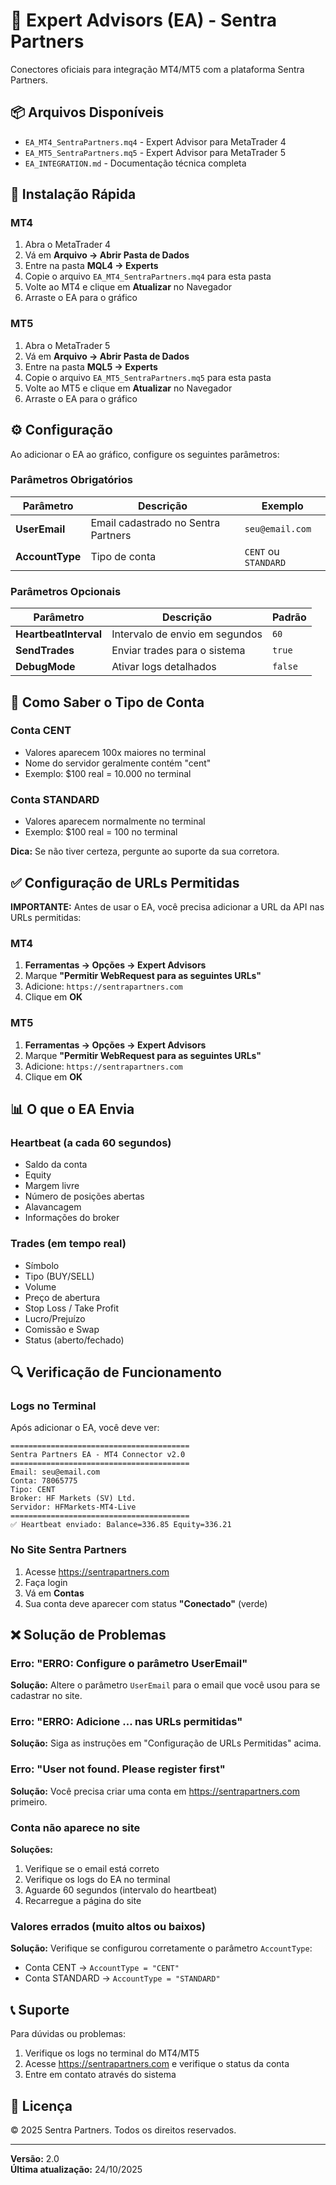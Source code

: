 # 📡 Expert Advisors (EA) - Sentra Partners

Conectores oficiais para integração MT4/MT5 com a plataforma Sentra Partners.

## 📦 Arquivos Disponíveis

- `EA_MT4_SentraPartners.mq4` - Expert Advisor para MetaTrader 4
- `EA_MT5_SentraPartners.mq5` - Expert Advisor para MetaTrader 5
- `EA_INTEGRATION.md` - Documentação técnica completa

## 🚀 Instalação Rápida

### MT4

1. Abra o MetaTrader 4
2. Vá em **Arquivo → Abrir Pasta de Dados**
3. Entre na pasta **MQL4 → Experts**
4. Copie o arquivo `EA_MT4_SentraPartners.mq4` para esta pasta
5. Volte ao MT4 e clique em **Atualizar** no Navegador
6. Arraste o EA para o gráfico

### MT5

1. Abra o MetaTrader 5
2. Vá em **Arquivo → Abrir Pasta de Dados**
3. Entre na pasta **MQL5 → Experts**
4. Copie o arquivo `EA_MT5_SentraPartners.mq5` para esta pasta
5. Volte ao MT5 e clique em **Atualizar** no Navegador
6. Arraste o EA para o gráfico

## ⚙️ Configuração

Ao adicionar o EA ao gráfico, configure os seguintes parâmetros:

### Parâmetros Obrigatórios

| Parâmetro | Descrição | Exemplo |
|-----------|-----------|---------|
| **UserEmail** | Email cadastrado no Sentra Partners | `seu@email.com` |
| **AccountType** | Tipo de conta | `CENT` ou `STANDARD` |

### Parâmetros Opcionais

| Parâmetro | Descrição | Padrão |
|-----------|-----------|--------|
| **HeartbeatInterval** | Intervalo de envio em segundos | `60` |
| **SendTrades** | Enviar trades para o sistema | `true` |
| **DebugMode** | Ativar logs detalhados | `false` |

## 🔧 Como Saber o Tipo de Conta

### Conta CENT
- Valores aparecem 100x maiores no terminal
- Nome do servidor geralmente contém "cent"
- Exemplo: $100 real = 10.000 no terminal

### Conta STANDARD
- Valores aparecem normalmente no terminal
- Exemplo: $100 real = 100 no terminal

**Dica:** Se não tiver certeza, pergunte ao suporte da sua corretora.

## ✅ Configuração de URLs Permitidas

**IMPORTANTE:** Antes de usar o EA, você precisa adicionar a URL da API nas URLs permitidas:

### MT4
1. **Ferramentas → Opções → Expert Advisors**
2. Marque **"Permitir WebRequest para as seguintes URLs"**
3. Adicione: `https://sentrapartners.com`
4. Clique em **OK**

### MT5
1. **Ferramentas → Opções → Expert Advisors**
2. Marque **"Permitir WebRequest para as seguintes URLs"**
3. Adicione: `https://sentrapartners.com`
4. Clique em **OK**

## 📊 O que o EA Envia

### Heartbeat (a cada 60 segundos)
- Saldo da conta
- Equity
- Margem livre
- Número de posições abertas
- Alavancagem
- Informações do broker

### Trades (em tempo real)
- Símbolo
- Tipo (BUY/SELL)
- Volume
- Preço de abertura
- Stop Loss / Take Profit
- Lucro/Prejuízo
- Comissão e Swap
- Status (aberto/fechado)

## 🔍 Verificação de Funcionamento

### Logs no Terminal

Após adicionar o EA, você deve ver:

```
========================================
Sentra Partners EA - MT4 Connector v2.0
========================================
Email: seu@email.com
Conta: 78065775
Tipo: CENT
Broker: HF Markets (SV) Ltd.
Servidor: HFMarkets-MT4-Live
========================================
✅ Heartbeat enviado: Balance=336.85 Equity=336.21
```

### No Site Sentra Partners

1. Acesse https://sentrapartners.com
2. Faça login
3. Vá em **Contas**
4. Sua conta deve aparecer com status **"Conectado"** (verde)

## ❌ Solução de Problemas

### Erro: "ERRO: Configure o parâmetro UserEmail"
**Solução:** Altere o parâmetro `UserEmail` para o email que você usou para se cadastrar no site.

### Erro: "ERRO: Adicione ... nas URLs permitidas"
**Solução:** Siga as instruções em "Configuração de URLs Permitidas" acima.

### Erro: "User not found. Please register first"
**Solução:** Você precisa criar uma conta em https://sentrapartners.com primeiro.

### Conta não aparece no site
**Soluções:**
1. Verifique se o email está correto
2. Verifique os logs do EA no terminal
3. Aguarde 60 segundos (intervalo do heartbeat)
4. Recarregue a página do site

### Valores errados (muito altos ou baixos)
**Solução:** Verifique se configurou corretamente o parâmetro `AccountType`:
- Conta CENT → `AccountType = "CENT"`
- Conta STANDARD → `AccountType = "STANDARD"`

## 📞 Suporte

Para dúvidas ou problemas:
1. Verifique os logs no terminal do MT4/MT5
2. Acesse https://sentrapartners.com e verifique o status da conta
3. Entre em contato através do sistema

## 📄 Licença

© 2025 Sentra Partners. Todos os direitos reservados.

---

**Versão:** 2.0  
**Última atualização:** 24/10/2025

